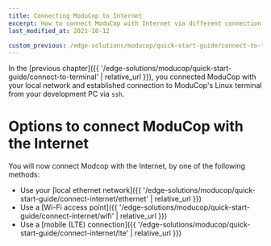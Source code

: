```yaml
---
title: Connecting ModuCop to Internet
excerpt: How to connect ModuCop with Internet via different connection options
last_modified_at: 2021-10-12

custom_previous: /edge-solutions/moducop/quick-start-guide/connect-to-terminal/
---
```

In the [previous chapter]({{ '/edge-solutions/moducop/quick-start-guide/connect-to-terminal' | relative_url }}), you connected ModuCop with your local network and established connection to ModuCop's Linux terminal from your development PC via `ssh`.

# Options to connect ModuCop with the Internet
You will now connect Modcop with the Internet, by one of the following methods:
* Use your [local ethernet network]({{ '/edge-solutions/moducop/quick-start-guide/connect-internet/ethernet' | relative_url }})
* Use a [Wi-Fi access point]({{ '/edge-solutions/moducop/quick-start-guide/connect-internet/wifi' | relative_url }})
* Use a [mobile (LTE) connection]({{ '/edge-solutions/moducop/quick-start-guide/connect-internet/lte' | relative_url }})
